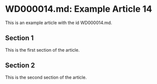 # WD000014.md: Example Article 14

This is an example article with the id WD000014.md.
## Section 1

This is the first section of the article.
## Section 2

This is the second section of the article.
